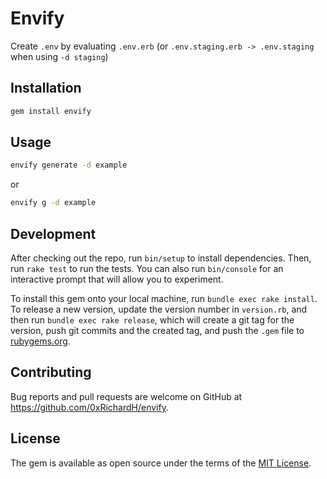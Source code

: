 # Envify

Create `.env` by evaluating `.env.erb` (or `.env.staging.erb -> .env.staging` when using `-d staging`)

## Installation

```bash
gem install envify
```

## Usage

```bash
envify generate -d example
```

or

```bash
envify g -d example
```

## Development

After checking out the repo, run `bin/setup` to install dependencies. Then, run `rake test` to run the tests. You can also run `bin/console` for an interactive prompt that will allow you to experiment.

To install this gem onto your local machine, run `bundle exec rake install`. To release a new version, update the version number in `version.rb`, and then run `bundle exec rake release`, which will create a git tag for the version, push git commits and the created tag, and push the `.gem` file to [rubygems.org](https://rubygems.org).

## Contributing

Bug reports and pull requests are welcome on GitHub at https://github.com/0xRichardH/envify.

## License

The gem is available as open source under the terms of the [MIT License](https://opensource.org/licenses/MIT).
